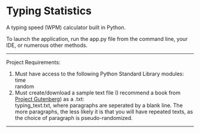 # Typing Statistics
A typing speed (WPM) calculator built in Python.

To launch the application, run the app.py file from the command line, your IDE, or numerous other methods.

------------------------
Project Requirements:
  1. Must have access to the following Python Standard Library modules:
      <br>time
      <br>random
  2. Must create/download a sample text file (I recommend a book from <a href="https://www.gutenberg.org/">Project Gutenberg</a>) as a .txt:
      <br>typing_text.txt, where paragraphs are seperated by a blank line. The more paragraphs, the less likely it is that you will have repeated texts, as the choice of paragraph is pseudo-randomized.
      
------------------------
